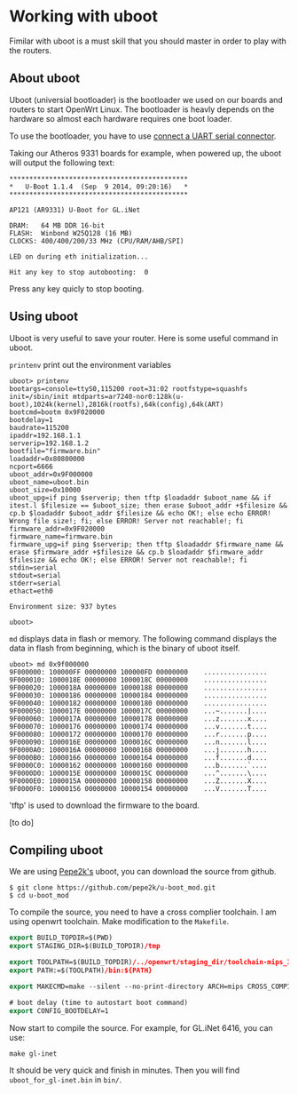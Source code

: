Working with uboot
=================

Fimilar with uboot is a must skill that you should master in order to play with the routers.

About uboot
-----------
Uboot (universial bootloader) is the bootloader we used on our boards and routers to start OpenWrt Linux. The bootloader is heavly depends on the hardware so almost each hardware requires one boot loader.

To use the bootloader, you have to use <a href='http://domino.io/#!diy/serial.md'>connect a UART serial connector</a>. 

Taking our Atheros 9331 boards for example, when powered up, the uboot will output the following text:
```
*********************************************
*   U-Boot 1.1.4  (Sep  9 2014, 09:20:16)   *
*********************************************

AP121 (AR9331) U-Boot for GL.iNet

DRAM:   64 MB DDR 16-bit
FLASH:  Winbond W25Q128 (16 MB)
CLOCKS: 400/400/200/33 MHz (CPU/RAM/AHB/SPI)

LED on during eth initialization...

Hit any key to stop autobooting:  0
```
Press any key quicly to stop booting.

Using uboot
-------------
Uboot is very useful to save your router. Here is some useful command in uboot.

`printenv` print out the environment variables

```
uboot> printenv
bootargs=console=ttyS0,115200 root=31:02 rootfstype=squashfs init=/sbin/init mtdparts=ar7240-nor0:128k(u-boot),1024k(kernel),2816k(rootfs),64k(config),64k(ART)
bootcmd=bootm 0x9F020000
bootdelay=1
baudrate=115200
ipaddr=192.168.1.1
serverip=192.168.1.2
bootfile="firmware.bin"
loadaddr=0x80800000
ncport=6666
uboot_addr=0x9F000000
uboot_name=uboot.bin
uboot_size=0x10000
uboot_upg=if ping $serverip; then tftp $loadaddr $uboot_name && if itest.l $filesize == $uboot_size; then erase $uboot_addr +$filesize && cp.b $loadaddr $uboot_addr $filesize && echo OK!; else echo ERROR! Wrong file size!; fi; else ERROR! Server not reachable!; fi
firmware_addr=0x9F020000
firmware_name=firmware.bin
firmware_upg=if ping $serverip; then tftp $loadaddr $firmware_name && erase $firmware_addr +$filesize && cp.b $loadaddr $firmware_addr $filesize && echo OK!; else ERROR! Server not reachable!; fi
stdin=serial
stdout=serial
stderr=serial
ethact=eth0

Environment size: 937 bytes

uboot> 
```
`md` displays data in flash or memory. The following command displays the data in flash from beginning, which is the binary of uboot itself.
```
uboot> md 0x9f000000
9F000000: 100000FF 00000000 100000FD 00000000    ................
9F000010: 1000018E 00000000 1000018C 00000000    ................
9F000020: 1000018A 00000000 10000188 00000000    ................
9F000030: 10000186 00000000 10000184 00000000    ................
9F000040: 10000182 00000000 10000180 00000000    ................
9F000050: 1000017E 00000000 1000017C 00000000    ...~.......|....
9F000060: 1000017A 00000000 10000178 00000000    ...z.......x....
9F000070: 10000176 00000000 10000174 00000000    ...v.......t....
9F000080: 10000172 00000000 10000170 00000000    ...r.......p....
9F000090: 1000016E 00000000 1000016C 00000000    ...n.......l....
9F0000A0: 1000016A 00000000 10000168 00000000    ...j.......h....
9F0000B0: 10000166 00000000 10000164 00000000    ...f.......d....
9F0000C0: 10000162 00000000 10000160 00000000    ...b.......`....
9F0000D0: 1000015E 00000000 1000015C 00000000    ...^.......\....
9F0000E0: 1000015A 00000000 10000158 00000000    ...Z.......X....
9F0000F0: 10000156 00000000 10000154 00000000    ...V.......T....
```

'tftp' is used to download the firmware to the board.

[to do]

Compiling uboot
---------------

We are using [Pepe2k's](https://github.com/pepe2k/u-boot_mod) uboot, you can download the source from github.
```
$ git clone https://github.com/pepe2k/u-boot_mod.git
$ cd u-boot_mod
```
To compile the source, you need to have a cross complier toolchain. I am using openwrt toolchain. Make modification to the `Makefile`.

```cmake
export BUILD_TOPDIR=$(PWD)
export STAGING_DIR=$(BUILD_TOPDIR)/tmp

export TOOLPATH=$(BUILD_TOPDIR)/../openwrt/staging_dir/toolchain-mips_34kc_gcc-4.8-linaro_uClibc-0.9.33.2/
export PATH:=$(TOOLPATH)/bin:${PATH}

export MAKECMD=make --silent --no-print-directory ARCH=mips CROSS_COMPILE=mips-openwrt-linux-uclibc-

# boot delay (time to autostart boot command)
export CONFIG_BOOTDELAY=1
```

Now start to compile the source. For example, for GL.iNet 6416, you can use:

```
make gl-inet

```
It should be very quick and finish in minutes. Then you will find `uboot_for_gl-inet.bin` in `bin/`.


